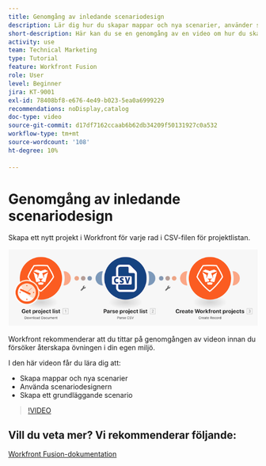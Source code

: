 ```yaml
---
title: Genomgång av inledande scenariodesign
description: Lär dig hur du skapar mappar och nya scenarier, använder scenariodesignern och skapar ett grundläggande scenario i  [!DNL Adobe Workfront Fusion].
short-description: Här kan du se en genomgång av en video om hur du skapar scenarier.
activity: use
team: Technical Marketing
type: Tutorial
feature: Workfront Fusion
role: User
level: Beginner
jira: KT-9001
exl-id: 78408bf8-e676-4e49-b023-5ea0a6999229
recommendations: noDisplay,catalog
doc-type: video
source-git-commit: d17df7162ccaab6b62db34209f50131927c0a532
workflow-type: tm+mt
source-wordcount: '108'
ht-degree: 10%

---
```


# Genomgång av inledande scenariodesign

Skapa ett nytt projekt i Workfront för varje rad i CSV-filen för projektlistan.

![En bild av Fusion-scenariot](assets/understand-the-basics-1.png)

Workfront rekommenderar att du tittar på genomgången av videon innan du försöker återskapa övningen i din egen miljö.

I den här videon får du lära dig att:

* Skapa mappar och nya scenarier
* Använda scenariodesignern
* Skapa ett grundläggande scenario

>[!VIDEO](https://video.tv.adobe.com/v/335261/?quality=12&learn=on&enablevpops)


## Vill du veta mer? Vi rekommenderar följande:

[Workfront Fusion-dokumentation](https://experienceleague.adobe.com/docs/workfront/using/adobe-workfront-fusion/workfront-fusion-2.html?lang=en)
